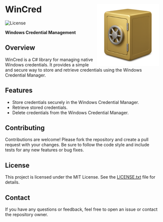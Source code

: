 # WinCred <img src="icon.webp" width="40%" align="right" alt="Icon" />

![License](https://img.shields.io/github/license/Tyler-IN/WinCred)

**Windows Credential Management**

## Overview

WinCred is a C# library for managing native Windows credentials.
It provides a simple and secure way to store and retrieve credentials
using the Windows Credential Manager.

## Features

- Store credentials securely in the Windows Credential Manager.
- Retrieve stored credentials.
- Delete credentials from the Windows Credential Manager.

## Contributing

Contributions are welcome! Please fork the repository and create a pull request with your changes. Be sure to follow the code style and include tests for any new features or bug fixes.

## License

This project is licensed under the MIT License.
See the [LICENSE.txt](LICENSE.txt) file for details.

## Contact

If you have any questions or feedback, feel free to open an issue or contact the repository owner.

